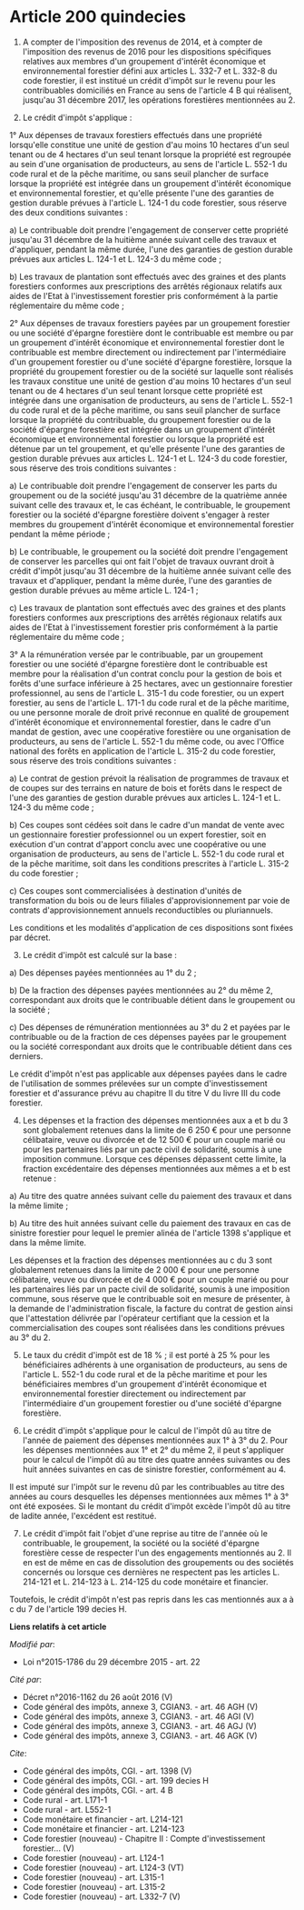 # Article 200 quindecies

1. A compter de l'imposition des revenus de 2014, et à compter de l'imposition des revenus de 2016 pour les dispositions
spécifiques relatives aux membres d'un groupement d'intérêt économique et environnemental forestier défini aux articles L.
332-7 et L. 332-8 du code forestier, il est institué un crédit d'impôt sur le revenu pour les contribuables domiciliés en
France au sens de l'article 4 B qui réalisent, jusqu'au 31 décembre 2017, les opérations forestières mentionnées au 2.

2. Le crédit d'impôt s'applique : 

1° Aux dépenses de travaux forestiers effectués dans une propriété lorsqu'elle constitue une unité de gestion d'au moins 10
hectares d'un seul tenant ou de 4 hectares d'un seul tenant lorsque la propriété est regroupée au sein d'une organisation de
producteurs, au sens de l'article L. 552-1 du code rural et de la pêche maritime, ou sans seuil plancher de surface lorsque
la propriété est intégrée dans un groupement d'intérêt économique et environnemental forestier, et qu'elle présente l'une des
garanties de gestion durable prévues à l'article L. 124-1 du code forestier, sous réserve des deux conditions suivantes : 

a) Le contribuable doit prendre l'engagement de conserver cette propriété jusqu'au 31 décembre de la huitième année suivant
celle des travaux et d'appliquer, pendant la même durée, l'une des garanties de gestion durable prévues aux articles L. 124-1
et L. 124-3 du même code ; 

b) Les travaux de plantation sont effectués avec des graines et des plants forestiers conformes aux prescriptions des arrêtés
régionaux relatifs aux aides de l'Etat à l'investissement forestier pris conformément à la partie réglementaire du même
code ; 

2° Aux dépenses de travaux forestiers payées par un groupement forestier ou une société d'épargne forestière dont le
contribuable est membre ou par un groupement d'intérêt économique et environnemental forestier dont le contribuable est
membre directement ou indirectement par l'intermédiaire d'un groupement forestier ou d'une société d'épargne forestière,
lorsque la propriété du groupement forestier ou de la société sur laquelle sont réalisés les travaux constitue une unité de
gestion d'au moins 10 hectares d'un seul tenant ou de 4 hectares d'un seul tenant lorsque cette propriété est intégrée dans
une organisation de producteurs, au sens de l'article L. 552-1 du code rural et de la pêche maritime, ou sans seuil plancher
de surface lorsque la propriété du contribuable, du groupement forestier ou de la société d'épargne forestière est intégrée
dans un groupement d'intérêt économique et environnemental forestier ou lorsque la propriété est détenue par un tel
groupement, et qu'elle présente l'une des garanties de gestion durable prévues aux articles L. 124-1 et L. 124-3 du code
forestier, sous réserve des trois conditions suivantes : 

a) Le contribuable doit prendre l'engagement de conserver les parts du groupement ou de la société jusqu'au 31 décembre de la
quatrième année suivant celle des travaux et, le cas échéant, le contribuable, le groupement forestier ou la société
d'épargne forestière doivent s'engager à rester membres du groupement d'intérêt économique et environnemental forestier
pendant la même période ; 

b) Le contribuable, le groupement ou la société doit prendre l'engagement de conserver les parcelles qui ont fait l'objet de
travaux ouvrant droit à crédit d'impôt jusqu'au 31 décembre de la huitième année suivant celle des travaux et d'appliquer,
pendant la même durée, l'une des garanties de gestion durable prévues au même article L. 124-1 ; 

c) Les travaux de plantation sont effectués avec des graines et des plants forestiers conformes aux prescriptions des arrêtés
régionaux relatifs aux aides de l'Etat à l'investissement forestier pris conformément à la partie réglementaire du même
code ; 

3° A la rémunération versée par le contribuable, par un groupement forestier ou une société d'épargne forestière dont le
contribuable est membre pour la réalisation d'un contrat conclu pour la gestion de bois et forêts d'une surface inférieure à
25 hectares, avec un gestionnaire forestier professionnel, au sens de l'article L. 315-1 du code forestier, ou un expert
forestier, au sens de l'article L. 171-1 du code rural et de la pêche maritime, ou une personne morale de droit privé
reconnue en qualité de groupement d'intérêt économique et environnemental forestier, dans le cadre d'un mandat de gestion,
avec une coopérative forestière ou une organisation de producteurs, au sens de l'article L. 552-1 du même code, ou avec
l'Office national des forêts en application de l'article L. 315-2 du code forestier, sous réserve des trois conditions
suivantes : 

a) Le contrat de gestion prévoit la réalisation de programmes de travaux et de coupes sur des terrains en nature de bois et
forêts dans le respect de l'une des garanties de gestion durable prévues aux articles L. 124-1 et L. 124-3 du même code ; 

b) Ces coupes sont cédées soit dans le cadre d'un mandat de vente avec un gestionnaire forestier professionnel ou un expert
forestier, soit en exécution d'un contrat d'apport conclu avec une coopérative ou une organisation de producteurs, au sens de
l'article L. 552-1 du code rural et de la pêche maritime, soit dans les conditions prescrites à l'article L. 315-2 du code
forestier ; 

c) Ces coupes sont commercialisées à destination d'unités de transformation du bois ou de leurs filiales d'approvisionnement
par voie de contrats d'approvisionnement annuels reconductibles ou pluriannuels. 

Les conditions et les modalités d'application de ces dispositions sont fixées par décret. 

3. Le crédit d'impôt est calculé sur la base : 

a) Des dépenses payées mentionnées au 1° du 2 ; 

b) De la fraction des dépenses payées mentionnées au 2° du même 2, correspondant aux droits que le contribuable détient dans
le groupement ou la société ; 

c) Des dépenses de rémunération mentionnées au 3° du 2 et payées par le contribuable ou de la fraction de ces dépenses payées
par le groupement ou la société correspondant aux droits que le contribuable détient dans ces derniers. 

Le crédit d'impôt n'est pas applicable aux dépenses payées dans le cadre de l'utilisation de sommes prélevées sur un compte
d'investissement forestier et d'assurance prévu au chapitre II du titre V du livre III du code forestier. 

4. Les dépenses et la fraction des dépenses mentionnées aux a et b du 3 sont globalement retenues dans la limite de 6 250 €
pour une personne célibataire, veuve ou divorcée et de 12 500 € pour un couple marié ou pour les partenaires liés par un
pacte civil de solidarité, soumis à une imposition commune. Lorsque ces dépenses dépassent cette limite, la fraction
excédentaire des dépenses mentionnées aux mêmes a et b est retenue : 

a) Au titre des quatre années suivant celle du paiement des travaux et dans la même limite ; 

b) Au titre des huit années suivant celle du paiement des travaux en cas de sinistre forestier pour lequel le premier alinéa
de l'article 1398 s'applique et dans la même limite. 

Les dépenses et la fraction des dépenses mentionnées au c du 3 sont globalement retenues dans la limite de 2 000 € pour une
personne célibataire, veuve ou divorcée et de 4 000 € pour un couple marié ou pour les partenaires liés par un pacte civil de
solidarité, soumis à une imposition commune, sous réserve que le contribuable soit en mesure de présenter, à la demande de
l'administration fiscale, la facture du contrat de gestion ainsi que l'attestation délivrée par l'opérateur certifiant que la
cession et la commercialisation des coupes sont réalisées dans les conditions prévues au 3° du 2.

5. Le taux du crédit d'impôt est de 18 % ; il est porté à 25 % pour les bénéficiaires adhérents à une organisation de
producteurs, au sens de l'article L. 552-1 du code rural et de la pêche maritime et pour les bénéficiaires membres d'un
groupement d'intérêt économique et environnemental forestier directement ou indirectement par l'intermédiaire d'un groupement
forestier ou d'une société d'épargne forestière. 

6. Le crédit d'impôt s'applique pour le calcul de l'impôt dû au titre de l'année de paiement des dépenses mentionnées aux 1°
à 3° du 2. Pour les dépenses mentionnées aux 1° et 2° du même 2, il peut s'appliquer pour le calcul de l'impôt dû au titre
des quatre années suivantes ou des huit années suivantes en cas de sinistre forestier, conformément au 4. 

Il est imputé sur l'impôt sur le revenu dû par les contribuables au titre des années au cours desquelles les dépenses
mentionnées aux mêmes 1° à 3° ont été exposées. Si le montant du crédit d'impôt excède l'impôt dû au titre de ladite année,
l'excédent est restitué. 

7. Le crédit d'impôt fait l'objet d'une reprise au titre de l'année où le contribuable, le groupement, la société ou la
société d'épargne forestière cesse de respecter l'un des engagements mentionnés au 2. Il en est de même en cas de dissolution
des groupements ou des sociétés concernés ou lorsque ces dernières ne respectent pas les articles L. 214-121 et L. 214-123 à
L. 214-125 du code monétaire et financier. 

Toutefois, le crédit d'impôt n'est pas repris dans les cas mentionnés aux a à c du 7 de l'article 199 decies H.

**Liens relatifs à cet article**

_Modifié par_:

  - Loi n°2015-1786 du 29 décembre 2015 - art. 22

_Cité par_:

  - Décret n°2016-1162 du 26 août 2016 (V)
  - Code général des impôts, annexe 3, CGIAN3. - art. 46 AGH (V)
  - Code général des impôts, annexe 3, CGIAN3. - art. 46 AGI (V)
  - Code général des impôts, annexe 3, CGIAN3. - art. 46 AGJ (V)
  - Code général des impôts, annexe 3, CGIAN3. - art. 46 AGK (V)

_Cite_:

  - Code général des impôts, CGI. - art. 1398 (V)
  - Code général des impôts, CGI. - art. 199 decies H
  - Code général des impôts, CGI. - art. 4 B
  - Code rural - art. L171-1
  - Code rural - art. L552-1
  - Code monétaire et financier - art. L214-121
  - Code monétaire et financier - art. L214-123
  - Code forestier (nouveau) -  Chapitre II : Compte d'investissement forestier... (V)
  - Code forestier (nouveau) - art. L124-1
  - Code forestier (nouveau) - art. L124-3 (VT)
  - Code forestier (nouveau) - art. L315-1
  - Code forestier (nouveau) - art. L315-2
  - Code forestier (nouveau) - art. L332-7 (V)
